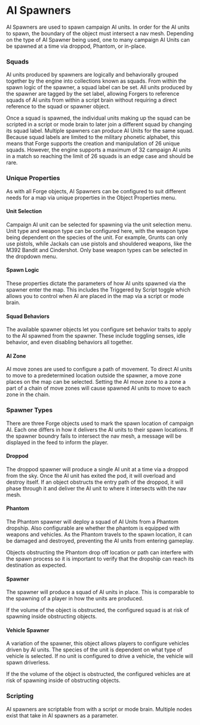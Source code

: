 # AI Spawners

AI Spawners are used to spawn campaign AI units. In order for the AI units to spawn, the boundary of the object must intersect a nav mesh. Depending on the type of AI Spawner being used, one to many campaign AI Units can be spawned at a time via droppod, Phantom, or in-place.

### Squads

AI units produced by spawners are logically and behaviorally grouped together by the engine into collections known as squads. From within the spawn logic of the spawner, a squad label can be set. 
All units produced by the spawner are tagged by the set label, allowing Forgers to reference squads of AI units from within a script brain without requiring a direct reference to the squad or spawner object.

Once a squad is spawned, the individual units making up the squad can be scripted in a script or mode brain to later join a different squad by changing its squad label.
Multiple spawners can produce AI Units for the same squad. Because squad labels are limited to the military phonetic alphabet, this means that Forge supports the creation and manipulation of 26 unique squads.
However, the engine supports a maximum of 32 campaign AI units in a match so reaching the limit of 26 squads is an edge case and should be rare.

### Unique Properties

As with all Forge objects, AI Spawners can be configured to suit different needs for a map via unique properties in the Object Properties menu.

#### Unit Selection

Campaign AI unit can be selected for spawning via the unit selection menu. Unit type and weapon type can be configured here, with the weapon type being dependent on the species of the unit.
For example, Grunts can only use pistols, while Jackals can use pistols and shouldered weapons, like the M392 Bandit and Cindershot. Only base weapon types can be selected in the dropdown menu.

#### Spawn Logic

These properties dictate the parameters of how AI units spawned via the spawner enter the map. This includes the Triggered by Script toggle which allows you to control when AI are placed in the map via a script or mode brain.

#### Squad Behaviors

The available spawner objects let you configure set behavior traits to apply to the AI spawned from the spawner. These include toggling senses, idle behavior, and even disabling behaviors all together.

#### AI Zone

AI move zones are used to configure a path of movement. To direct AI units to move to a predetermined location outside the spawner, a move zone places on the map can be selected. 
Setting the AI move zone to a zone a part of a chain of move zones will cause spawned AI units to move to each zone in the chain.

### Spawner Types

There are three Forge objects used to mark the spawn location of campaign AI. Each one differs in how it delivers the AI units to their spawn locations. If the spawner boundry fails 
to intersect the nav mesh, a message will be displayed in the feed to inform the player.

#### Droppod

The droppod spawner will produce a single AI unit at a time via a droppod from the sky. Once the AI unit has exited the pod, 
it will overload and destroy itself. If an object obstructs the entry path of the droppod, it will phase through it and deliver
the AI unit to where it intersects with the nav mesh.

#### Phantom

The Phantom spawner will deploy a squad of AI Units from a Phantom dropship. Also configurable are whether the phantom is 
equipped with weapons and vehicles. As the Phantom travels to the spawn location, it can be damaged and destroyed, 
preventing the AI units from entering gameplay.

Objects obstructing the Phantom drop off location or path can interfere with the spawn process so it is important to 
verify that the dropship can reach its destination as expected.

#### Spawner

The spawner will produce a squad of AI units in place. This is comparable to the spawning of a player in how the units are 
produced. 

If the volume of the object is obstructed, the configured squad is at risk of spawning inside obstructing objects.

#### Vehicle Spawner

A variation of the spawner, this object allows players to configure vehicles driven by AI units. The species of the unit is 
dependent on what type of vehicle is selected. If no unit is configured to drive a vehicle, the vehicle will spawn driverless.

If the the volume of the object is obstructed, the configured vehicles are at risk of spawning inside of obstructing objects.

### Scripting

AI spawners are scriptable from with a script or mode brain. Multiple nodes exist that take in AI spawners as a parameter.

